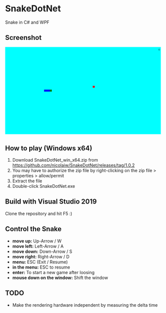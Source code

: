 # SnakeDotNet
Snake in C# and WPF

## Screenshot

![](https://github.com/nicolaiw/SnakeDotNet/blob/main/Screenshots/Screenshot1.PNG)
    
## How to play (Windows x64)

1. Download SnakeDotNet_win_x64.zip from https://github.com/nicolaiw/SnakeDotNet/releases/tag/1.0.2
2. You may have to authorize the zip file by right-clicking on the zip file > properties > allow/permit
3. Extract the file
4. Double-click SnakeDotNet.exe

## Build with Visual Studio 2019
Clone the repository and hit F5 :)

## Control the Snake
* **move up:** Up-Arrow / W
* **move left:** Left-Arrow / A
* **move down:** Down-Arrow / S
* **move right:** Right-Arrow / D
* **menu:** ESC (Exit / Resume)
* **in the menu:** ESC to resume
* **enter:** To start a new game after loosing
* **mouse down on the window:** Shift the window

## TODO
* Make the rendering hardware independent by measuring the delta time
